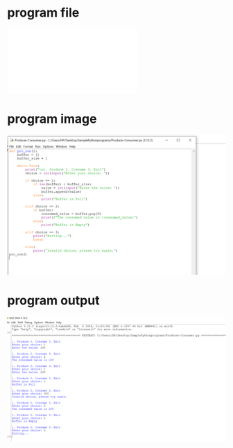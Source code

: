 # program file
![program file](Producer-Consumer.py)

# program image
![program image](Producer-Consumer_Program.png)

# program output
![program output](Producer-Consumer_Output.png)
